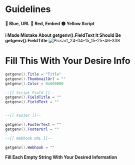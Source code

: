 # Guidelines 
**🔵 Blue, URL**
**🔴 Red, Embed**
**🟡 Yellow Script**

**i Made Mistake About getgenv().FieldText It Should Be getgenv().FieldTitle**
![Picsart_24-04-15_15-25-46-338](https://github.com/JustAScripts/Webhook/assets/149206706/a754fa28-1b42-49da-a771-ff8147bb8450)

# Fill This With Your Desire Info

```lua
getgenv().Title = "Title"
getgenv().ThumbnailUrl = ""
getgenv().Color = 0x000000

--[[ Script Field ]]--
getgenv().FieldTitle = ""
getgenv().FieldText = ""


--[[ Footer ]]--

getgenv().FooterText = ""
getgenv().FooterUrl = ""

--[[ Webhook URL ]]--

getgenv().Webhook = ""
```

**Fill Each Empty String With Your Desired Information**
